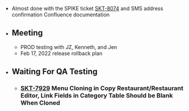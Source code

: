 - Almost done with the SPIKE ticket [SKT-8074](https://wondersco.atlassian.net/browse/SKT-8074) and SMS address confirmation Confluence documentation
- ## Meeting
	- PROD testing with JZ, Kenneth, and Jen
	- Feb 17, 2022 release rollback plan
- ## Waiting For QA Testing
	- ### [SKT-7929](https://wondersco.atlassian.net/browse/SKT-7929) Menu Cloning in Copy Restaurant/Restaurant Editor, Link Fields in Category Table Should be Blank When Cloned